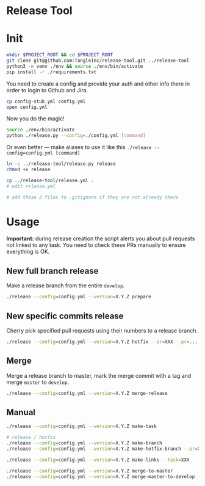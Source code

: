 Release Tool
============


# Init
```bash
mkdir $PROJECT_ROOT && cd $PROJECT_ROOT                                 # create a project dir and enter
git clone git@github.com:TangleInc/release-tool.git ../release-tool     # clone the project
python3 -m venv ./env && source ./env/bin/activate                      # create and activate virtual env
pip install -r ./requirements.txt                                       # install requirements
```

You need to create a config and provide your auth and other info there in order to login to Github and Jira.

```bash
cp config-stub.yml config.yml                                           # create a personal config
open config.yml
```

Now you do the magic!

```bash
source ./env/bin/activate
python ./release.py --config=./config.yml [command]
```

Or even better — make aliases to use it like this `./release --config=config.yml [command]`

```bash
ln -s ../release-tool/release.py release
chmod +x release

cp ../release-tool/release.yml .
# edit release.yml

# add these 2 files to .gitignore if they are not already there
```

# Usage

**Important:** during release creation the script alerts you about pull requests not linked to any task. You need to check these PRs manually to ensure everything is OK.

## New full branch release

Make a release branch from the entire `develop`.

```bash
./release --config=config.yml --version=X.Y.Z prepare
```

## New specific commits release

Cherry pick specified pull requests using their numbers to a release branch.

```bash
./release --config=config.yml --version=X.Y.Z hotfix --pr=XXX --pr=...
```

## Merge

Merge a release branch to master, mark the merge commit with a tag and merge `master` to `develop`.

```bash
./release --config=config.yml --version=X.Y.Z merge-release
```

## Manual
```bash
./release --config=config.yml --version=X.Y.Z make-task

# release / hotfix
./release --config=config.yml --version=X.Y.Z make-branch
./release --config=config.yml --version=X.Y.Z make-hotfix-branch --pr=XXX --pr=...

./release --config=config.yml --version=X.Y.Z make-links --task=XXX

./release --config=config.yml --version=X.Y.Z merge-to-master
./release --config=config.yml --version=X.Y.Z merge-master-to-develop
```
